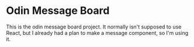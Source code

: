 # Odin Message Board
This is the odin message board project. It normally isn't supposed to use React, but I already had a plan to make a message component, so I'm using it. 